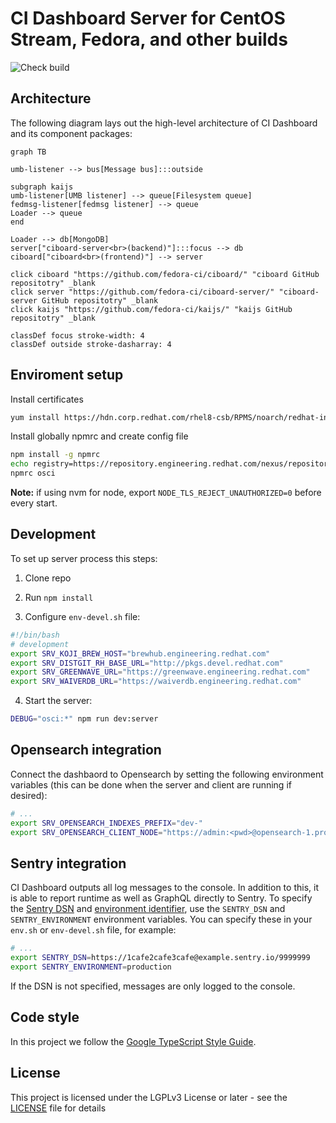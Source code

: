 # CI Dashboard Server for CentOS Stream, Fedora, and other builds

![Check build](https://github.com/fedora-ci/ciboard-server/actions/workflows/build.yaml/badge.svg)

## Architecture

The following diagram lays out the high-level architecture of CI Dashboard and its component packages:

```mermaid
graph TB

umb-listener --> bus[Message bus]:::outside

subgraph kaijs
umb-listener[UMB listener] --> queue[Filesystem queue]
fedmsg-listener[fedmsg listener] --> queue
Loader --> queue
end

Loader --> db[MongoDB]
server["ciboard-server<br>(backend)"]:::focus --> db
ciboard["ciboard<br>(frontend)"] --> server

click ciboard "https://github.com/fedora-ci/ciboard/" "ciboard GitHub repositotry" _blank
click server "https://github.com/fedora-ci/ciboard-server/" "ciboard-server GitHub repositotry" _blank
click kaijs "https://github.com/fedora-ci/kaijs/" "kaijs GitHub repositotry" _blank

classDef focus stroke-width: 4
classDef outside stroke-dasharray: 4
```

## Enviroment setup

Install certificates

```bash
yum install https://hdn.corp.redhat.com/rhel8-csb/RPMS/noarch/redhat-internal-cert-install-0.1-28.el7.noarch.rpm
```

Install globally npmrc and create config file

```bash
npm install -g npmrc
echo registry=https://repository.engineering.redhat.com/nexus/repository/registry.npmjs.org/ strict-ssl=false prefix=/home/$(whoami)/.npm-packages > ".npmrcs/osci"
npmrc osci
```

**Note:** if using nvm for node, export `NODE_TLS_REJECT_UNAUTHORIZED=0` before every start.

## Development

To set up server process this steps:

1.  Clone repo

2.  Run `npm install`

3.  Configure `env-devel.sh` file:

```bash
#!/bin/bash
# development
export SRV_KOJI_BREW_HOST="brewhub.engineering.redhat.com"
export SRV_DISTGIT_RH_BASE_URL="http://pkgs.devel.redhat.com"
export SRV_GREENWAVE_URL="https://greenwave.engineering.redhat.com"
export SRV_WAIVERDB_URL="https://waiverdb.engineering.redhat.com"
```

4.  Start the server:

```bash
DEBUG="osci:*" npm run dev:server
```

## Opensearch integration

Connect the dashbaord to Opensearch by setting the following environment variables (this can be done when the server and client are running if desired): 

```bash
# ...
export SRV_OPENSEARCH_INDEXES_PREFIX="dev-"
export SRV_OPENSEARCH_CLIENT_NODE="https://admin:<pwd>@opensearch-1.prod.osci.redhat.com:9200"
```

## Sentry integration

CI Dashboard outputs all log messages to the console. In addition to this, it is able to report runtime as well as GraphQL directly to Sentry. To specify the [Sentry DSN](https://docs.sentry.io/product/sentry-basics/dsn-explainer/) and [environment identifier](https://docs.sentry.io/product/sentry-basics/environments/), use the `SENTRY_DSN` and `SENTRY_ENVIRONMENT` environment variables. You can specify these in your `env.sh` or `env-devel.sh` file, for example:

```bash
# ...
export SENTRY_DSN=https://1cafe2cafe3cafe@example.sentry.io/9999999
export SENTRY_ENVIRONMENT=production
```

If the DSN is not specified, messages are only logged to the console.

## Code style

In this project we follow the [Google TypeScript Style Guide](https://google.github.io/styleguide/tsguide.html).

## License

This project is licensed under the LGPLv3 License or later - see the [LICENSE](/COPYING) file for details
